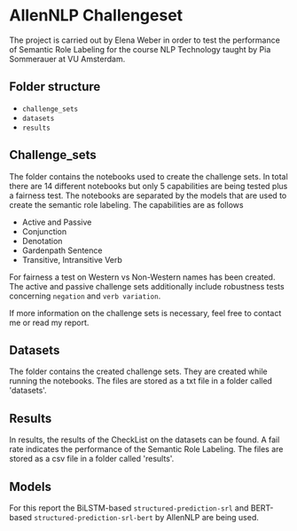# AllenNLP Challengeset
The project is carried out by Elena Weber in order to test the performance of Semantic Role Labeling for the course NLP Technology taught by Pia Sommerauer at VU Amsterdam. 

## Folder structure 
* `challenge_sets`
* `datasets`
* `results`

## Challenge_sets
The folder contains the notebooks used to create the challenge sets. In total there are 14 different notebooks but only 5 capabilities are being tested plus a fairness test. The notebooks are separated by the models that are used to create the semantic role labeling. 
The capabilities are as follows 
* Active and Passive
* Conjunction
* Denotation
* Gardenpath Sentence
* Transitive, Intransitive Verb 

For fairness a test on Western vs Non-Western names has been created. The active and passive challenge sets additionally include robustness tests concerning `negation` and `verb variation`. 

If more information on the challenge sets is necessary, feel free to contact me or read my report. 

## Datasets
The folder contains the created challenge sets. They are created while running the notebooks. The files are stored as a txt file in a folder called 'datasets'. 

## Results
In results, the results of the CheckList on the datasets can be found. A fail rate indicates the performance of the Semantic Role Labeling. The files are stored as a csv file in a folder called 'results'. 

## Models
For this report the BiLSTM-based `structured-prediction-srl` and BERT-based `structured-prediction-srl-bert` by AllenNLP are being used. 
